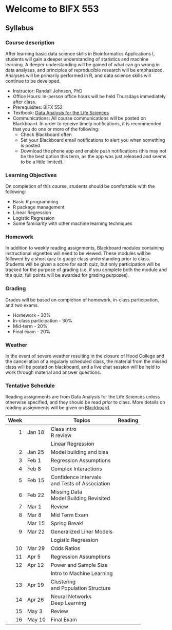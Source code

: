 Welcome to BIFX 553
===================

Syllabus
--------

### Course description

After learning basic data science skills in Bioinformatics Applications
I, students will gain a deeper understanding of statistics and machine
learning. A deeper understanding will be gained of what can go wrong in
data analyses, and principles of reproducible research will be
emphasized. Analyses will be primarily performed in R, and data science
skills will continue to be developed.

-   Instructor: Randall Johnson, PhD
-   Office Hours: In-person office hours will be held Thursdays
    immediately after class.
-   Prerequisites: BIFX 552
-   Textbook: [Data Analysis for the Life
    Sciences](https://leanpub.com/dataanalysisforthelifesciences)
-   Communications: All course communications will be posted on
    Blackboard. In order to receive timely notifications, it is
    recommended that you do one or more of the following:
    -   Check Blackboard often
    -   Set your Blackboard email notifications to alert you when
        something is posted
    -   Download the phone app and enable push notifications (this may
        not be the best option this term, as the app was just released
        and seems to be a little limited).

### Learning Objectives

On completion of this course, students should be comfortable with the
following:

-   Basic R programming
-   R package management
-   Linear Regression
-   Logistic Regression
-   Some familiarity with other machine learning techniques

### Homework

In addition to weekly reading assignments, Blackboard modules containing
instructional vignettes will need to be viewed. These modules will be
followed by a short quiz to guage class understanding prior to class.
Students will be given a score for each quiz, but only participation
will be tracked for the purpose of grading (i.e. if you complete both
the module and the quiz, full points will be awarded for grading
purposes).

### Grading

Grades will be based on completion of homework, in-class participation,
and two exams.

-   Homework - 30%
-   In-class participation - 30%
-   Mid-term - 20%
-   Final exam - 20%

### Weather

In the event of severe weather resulting in the closure of Hood College
and the cancellation of a regularly scheduled class, the material from
the missed class will be posted on blackboard, and a live chat session
will be held to work through material and answer questions.

### Tentative Schedule

Reading assignments are from Data Analysis for the Life Sciences unless
otherwise specified, and they should be read *prior* to class. More
details on reading assignments will be given on
[Blackboard](https://hood.blackboard.com/).

<table>
<thead>
<tr class="header">
<th align="right">Week</th>
<th></th>
<th>Topics</th>
<th>Reading</th>
</tr>
</thead>
<tbody>
<tr class="odd">
<td align="right">1</td>
<td>Jan 18</td>
<td>Class intro </br> R review</td>
<td></td>
</tr>
<tr class="even">
<td align="right"></td>
<td></td>
<td><bf> Linear Regression <bf></td>
<td></td>
</tr>
<tr class="odd">
<td align="right">2</td>
<td>Jan 25</td>
<td>Model building and bias</td>
<td></td>
</tr>
<tr class="even">
<td align="right">3</td>
<td>Feb 1</td>
<td>Regression Assumptions</td>
<td></td>
</tr>
<tr class="odd">
<td align="right">4</td>
<td>Feb 8</td>
<td>Complex Interactions</td>
<td></td>
</tr>
<tr class="even">
<td align="right">5</td>
<td>Feb 15</td>
<td>Confidence Intervals </br> and Tests of Association</td>
<td></td>
</tr>
<tr class="odd">
<td align="right">6</td>
<td>Feb 22</td>
<td>Missing Data </br> Model Building Revisited</td>
<td></td>
</tr>
<tr class="even">
<td align="right">7</td>
<td>Mar 1</td>
<td>Review</td>
<td></td>
</tr>
<tr class="odd">
<td align="right">8</td>
<td>Mar 8</td>
<td><bf> Mid Term Exam </bf></td>
<td></td>
</tr>
<tr class="even">
<td align="right"></td>
<td>Mar 15</td>
<td>Spring Break!</td>
<td></td>
</tr>
<tr class="odd">
<td align="right">9</td>
<td>Mar 22</td>
<td>Generalized Liner Models</td>
<td></td>
</tr>
<tr class="even">
<td align="right"></td>
<td></td>
<td><bf> Logistic Regression </bf></td>
<td></td>
</tr>
<tr class="odd">
<td align="right">10</td>
<td>Mar 29</td>
<td>Odds Ratios</td>
<td></td>
</tr>
<tr class="even">
<td align="right">11</td>
<td>Apr 5</td>
<td>Regression Assumptions</td>
<td></td>
</tr>
<tr class="odd">
<td align="right">12</td>
<td>Apr 12</td>
<td>Power and Sample Size</td>
<td></td>
</tr>
<tr class="even">
<td align="right"></td>
<td></td>
<td><bf> Intro to Machine Learning </bf></td>
<td></td>
</tr>
<tr class="odd">
<td align="right">13</td>
<td>Apr 19</td>
<td>Clustering </br> and Population Structure</td>
<td></td>
</tr>
<tr class="even">
<td align="right">14</td>
<td>Apr 26</td>
<td>Neural Networks </br> Deep Learning</td>
<td></td>
</tr>
<tr class="odd">
<td align="right">15</td>
<td>May 3</td>
<td>Review</td>
<td></td>
</tr>
<tr class="even">
<td align="right">16</td>
<td>May 10</td>
<td><bf> Final Exam </bf></td>
<td></td>
</tr>
</tbody>
</table>
